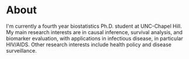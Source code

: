 # About

I'm currently a fourth year biostatistics Ph.D. student at UNC-Chapel Hill. My main research interests are in causal inference, survival analysis, and biomarker evaluation, with applications in infectious disease, in particular HIV/AIDS. Other research interests include health policy and disease surveillance. 

